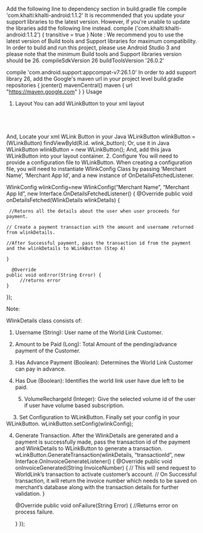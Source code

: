 Add the following line to dependency section in build.gradle file
compile 'com.khalti:khalti-android:1.1.2'
It is recommended that you update your support libraries to the latest version. However, if you're unable to update the libraries add the following line instead.
compile ('com.khalti:khalti-android:1.1.2') {
        transitive = true
    }
Note : We recommend you to use the latest version of Build tools and Support libraries for maximum compatibility.
In order to build and run this project, please use Android Studio 3 and please note that the minimum Build tools and Support libraries version should be 26.
compileSdkVersion 26
buildToolsVersion '26.0.2'

compile 'com.android.support:appcompat-v7:26.1.0'
In order to add support library 26, add the Google's maven url in your project level build.gradle
repositories {
        jcenter()
        mavenCentral()
        maven { url "https://maven.google.com" }
    }
Usage
1.	Layout
You can add WLinkButton to your xml layout

<pre><code>

<payment.worldlink.com.wlinkpayment.widgets.WLinkButton
    android:id="@+id/wlink_button"
    android:layout_width="match_parent"
    android:layout_height="wrap_content"
    android:layout_margin="5dp"
    app:wlink_button_style="Rounded_Corners" />
</code></pre>


And, Locate your xml WLink Button in your Java
WLinkButton wlinkButton = (WLinkButton) findViewById(R.id. wlink_button);
Or, use it in Java
WLinkButton wlinkButton = new WLinkButton();
And, add this java WLinkButton into your layout container.
2.	Configure
You will need to provide a configuration file to WLinkButton.
When creating a configuration file, you will need to instantiate WlinkConfig Class by passing ‘Merchant Name’, ‘Merchant App Id’, and a new instance of OnDetailsFetchedListener.

WlinkConfig wlinkConfig=new WlinkConfig(“Merchant Name”, “Merchant App Id”, new Interface.OnDetailsFetchedListener() {
    @Override
    public void onDetailsFetched(WlinkDetails wlinkDetails) {
      
 	 //Returns all the details about the user when user proceeds for payment.
	
	// Create a payment transaction with the amount and username returned from wlinkDetails.

	//After Successful payment, pass the transaction id from the payment and the wlinkDetails to WLinkButton (Step 4)
	
	}

  	  @Override
    public void onError(String Error) {
         //returns error 
    }
});

Note:

WlinkDetails class consists of:


1.	Username (String): User name of the World Link Customer.
	
2.	Amount to be Paid (Long): Total Amount of the pending/advance payment of the 		Customer.

3.	Has Advance Payment (Boolean): Determines the World Link Customer can pay in advance.

4.	Has Due  (Boolean): Identifies the world link user have due left to be paid.
	
	5. VolumeRechargeId (Integer): Give the selected volume id of the user if user have volume based subscription.

 
3.	Set Configuration to WLinkButton.
Finally set your config in your WLinkButton.
	wLinkButton.setConfig(wlinkConfig);

4.	Generate Transaction.
After the WlinkDetails are generated and a payment is successfully made, pass the transaction id of the payment and WlinkDetails to WLinkButton to generate a transaction.
wLinkButton.GenerateTransaction(wlinkDetails, “transactionId”, new Interface.OnInvoiceGenerateListener() {
    @Override
    public void onInvoiceGenerated(String InvoiceNumber) {
        // This will send request to WorldLink’s transaction to activate customer’s account.
	// On Successful transaction, it will return the invoice number which needs to be saved on merchant’s database along with the transaction details for further validation.
    }

    @Override
    public void onFailure(String Error) {
        //Returns error on process failure. 

    }
});







